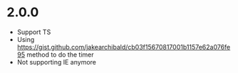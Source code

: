 # 2.0.0

- Support TS
- Using https://gist.github.com/jakearchibald/cb03f15670817001b1157e62a076fe95 method to do the timer
- Not supporting IE anymore